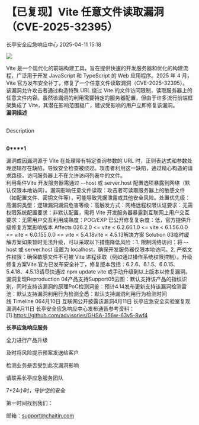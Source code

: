 #  【已复现】Vite 任意文件读取漏洞（CVE-2025-32395）   
 长亭安全应急响应中心   2025-04-11 15:18  
  
![](https://mmbiz.qpic.cn/sz_mmbiz_jpg/FOh11C4BDicTsUOCdpFO7Y8c0ibwibyzSHUyibR5kVG4vlFib5BDx3AbL8cDwfHlIbjdWRibIUAEMV4vBEv7GeuYIdMA/640?wx_fmt=jpeg&from=appmsg "")  
  
Vite 是一个现代化的前端构建工具，旨在提供快速的开发服务器和优化的构建流程，广泛用于开发 JavaScript 和 TypeScript 的 Web 应用程序。2025 年 4 月，Vite 官方发布安全补丁，修复了一个任意文件读取漏洞（CVE-2025-32395）。该漏洞允许攻击者通过构造特殊 URL 绕过 Vite 的文件访问限制，读取服务器上的任意文件内容。虽然该漏洞的利用需要特定的服务器配置，但由于许多流行前端框架集成了 Vite，其潜在影响范围极广，建议受影响的用户立即修复该漏洞。  
**漏洞描述**  
  
   
Description  
   
  
  
  
**0****1**  
  
漏洞成因漏洞源于 Vite 在处理带有特定查询参数的 URL 时，正则表达式和参数处理逻辑存在缺陷，导致安全检查被绕过。攻击者利用这一缺陷，通过精心构造的请求路径，访问服务器上不在允许访问列表中的文件。  
利用条件Vite 开发服务器需通过 --host 或 server.host 配置选项暴露到网络（默认仅限本地访问）。漏洞影响任意文件读取：攻击者可读取服务器上的敏感文件（如配置文件、密钥文件等），可能导致凭据泄露或其他安全风险。处置优先级：高漏洞类型：逻辑漏洞漏洞危害等级：高触发方式：网络远程权限认证要求：无需权限系统配置要求：非默认配置，需将 Vite 开发服务器暴露到互联网上用户交互要求：无需用户交互利用成熟度：POC/EXP 已公开修复复杂度：低，官方提供升级修复方案影响版本 Affects 026.2.0 <= vite < 6.2.66.1.0 <= vite < 6.1.56.0.0 <= vite < 6.0.155.0.0 <= vite < 5.4.18vite < 4.5.13解决方案 Solution 03临时缓解方案如果暂时无法升级，可以采取以下措施降低风险：1. 限制网络访问：将 --host 或 server.host 设置为 localhost，确保开发服务器仅限本地访问。2. 严格文件权限：确保敏感文件不可被 Vite 进程读取（例如通过操作系统权限控制）。升级修复方案Vite 官方已发布安全补丁，修复版本包括：6.2.6、6.1.5、6.0.15、5.4.18、4.5.13请尽快通过 npm update vite 或手动升级到以上版本以修复漏洞。漏洞复现Reproduction 04产品支持Support05云图：默认支持该产品的指纹识别，同时支持该漏洞的原理PoC检测洞鉴：预计4.14发布更新支持该漏洞检测雷池：默认支持漏洞利用行为检测全悉：默认支持漏洞利用行为检测时间线 Timeline 064月10日 互联网公开披露该漏洞4月11日 长亭应急安全实验室复现漏洞4月11日 长亭安全应急响应中心发布通告参考资料：[1].https://github.com/advisories/GHSA-356w-63v5-8wf4  
  
**长亭应急响应服务**  
  
  
  
  
全力进行产品升级  
  
及时将风险提示预案发送给客户  
  
检测业务是否受到此次漏洞影响  
  
请联系长亭应急服务团队  
  
7*24小时，守护您的安全  
  
  
第一时间找到我们：  
  
邮箱：support@chaitin.com  
  
